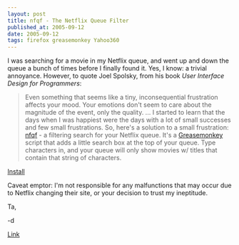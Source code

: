 ```yaml
---
layout: post
title: nfqf - The Netflix Queue Filter
published_at: 2005-09-12
date: 2005-09-12
tags: firefox greasemonkey Yahoo360
---
```


I was searching for a movie in my Netflix queue, and went up and down the queue a bunch of times before I finally found it. Yes, I know: a trivial annoyance. However, to quote Joel Spolsky, from his book _User Interface Design for Programmers_:  

> Even something that seems like a tiny, inconsequential frustration affects your mood. Your emotions don't seem to care about the magnitude of the event, only the quality. ... I started to learn that the days when I was happiest were the days with a lot of small successes and few small frustrations. So, here's a solution to a small frustration: [nfqf](http://dietrich.ganx4.com/nfqf/) - a filtering search for your Netflix queue. It's a [Greasemonkey](http://greasemonkey.mozdev.org/) script that adds a little search box at the top of your queue. Type characters in, and your queue will only show movies w/ titles that contain that string of characters.  

[Install](http://dietrich.ganx4.com/nfqf/nfqf.user.js)    

Caveat emptor: I'm not responsible for any malfunctions that may occur due to Netflix changing their site, or your decision to trust my ineptitude.  

Ta,  

-d  

[Link]()  